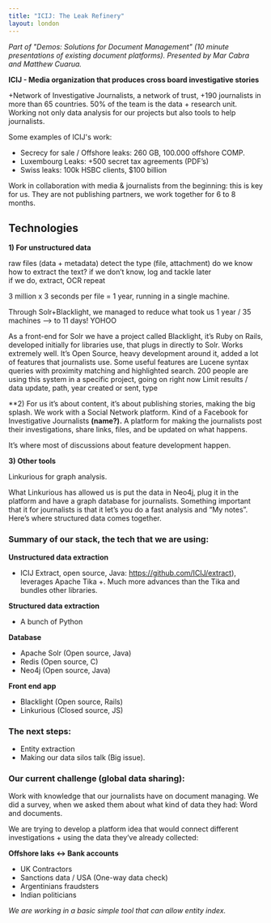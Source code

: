 ```yaml
---
title: "ICIJ: The Leak Refinery"
layout: london
---
```


_Part of "Demos: Solutions for Document Management" (10 minute presentations of existing document platforms). Presented by Mar Cabra and Matthew Cuarua._

**ICIJ - Media organization that produces cross board investigative stories**

+Network of Investigative Journalists, a network of trust, +190 journalists in more than 65 countries.
50% of the team is the data + research unit. Working not only data analysis for our projects but also tools to help journalists.

Some examples of ICIJ's work:

* Secrecy for sale / Offshore leaks: 260 GB, 100.000 offshore COMP.
* Luxembourg Leaks: +500 secret tax agreements (PDF’s)
* Swiss leaks: 100k HSBC clients, $100 billion

Work in collaboration with media & journalists from the beginning: this is key for us. They are not publishing partners, we work together for 6 to 8 months. 

## Technologies

**1) For unstructured data**

raw files (data + metadata)
     detect the type (file, attachment)
          do we know how to extract the text?
               if we don’t know, log and tackle later	
                    if we do, extract, OCR repeat

3 million x 3 seconds per file = 1 year, running in a single machine.

Through Solr+Blacklight, we managed to reduce what took us 1 year / 35 machines —> to 11 days! YOHOO

As a front-end for Solr we have a project called Blacklight, it’s Ruby on Rails, developed initially for libraries use, that plugs in directly to Solr. Works extremely well. It’s Open Source, heavy development around it, added a lot of features that journalists use. 
Some useful features are Lucene syntax queries with proximity matching and highlighted search.
200 people are using this system in a specific project, going on right now
Limit results / data update, path, year created or sent, type

**2) For us it’s about content, it’s about publishing stories, making the big splash. We work with a Social Network platform. Kind of a Facebook for Investigative Journalists **(name?).** A platform for making the journalists post their investigations, share links, files, and be updated on what happens.

It’s where most of discussions about feature development happen.

**3) Other tools**

Linkurious for graph analysis.

What Linkurious has allowed us is put the data in Neo4j, plug it in the platform and have a graph database for journalists. 
Something important that it for journalists is that it let’s you do a fast analysis and “My notes”. Here’s where structured data comes together.

### Summary of our stack, the tech that we are using:

**Unstructured data extraction**

* ICIJ Extract, open source, Java: https://github.com/ICIJ/extract), leverages Apache Tika +. Much more advances than the Tika and bundles other libraries.

**Structured data extraction**

* A bunch of Python

**Database**

* Apache Solr (Open source, Java)
* Redis (Open source, C)
* Neo4j (Open source, Java)

**Front end app**

* Blacklight (Open source, Rails)
* Linkurious (Closed source, JS)

### The next steps:

* Entity extraction
* Making our data silos talk (Big issue).

### Our current challenge (global data sharing):

Work with knowledge that our journalists have on document managing.
We did a survey, when we asked them about what kind of data they had: Word and documents.

We are trying to develop a platform idea that would connect different investigations + using the data they’ve already collected:

**Offshore laks <-> Bank accounts**

* UK Contractors
* Sanctions data / USA (One-way data check)
* Argentinians fraudsters
* Indian politicians

_We are working in a basic simple tool that can allow entity index._
